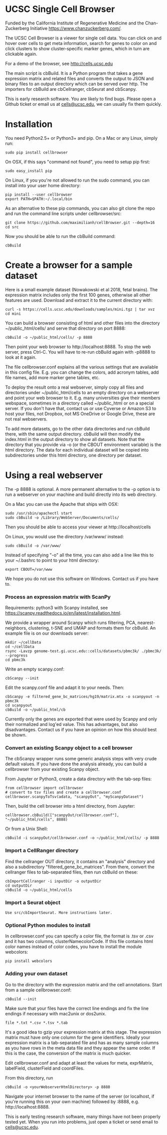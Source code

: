 UCSC Single Cell Browser
========================

Funded by the California Institute of Regenerative Medicine and the
Chan-Zuckerberg Initiative https://www.chanzuckerberg.com/.

The UCSC Cell Browser is a viewer for single cell data. You can click on and hover over cells to get meta information, search for genes to color on and click clusters to show cluster-specific marker genes, which in turn are clickable again.

For a demo of the browser, see http://cells.ucsc.edu

The main script is cbBuild. It is a Python program that takes a gene expression
matrix and related files and converts the output to JSON and binary files to
an output directory which can be served over http. The importers for cbBuild
are cbCellranger, cbSeurat and cbScanpy.

This is early research software. You are likely to find bugs. Please open a Github
ticket or email us at cells@ucsc.edu, we can usually fix them quickly.

# Installation

You need Python2.5+ or Python3+ and pip. On a Mac or any Linux, simply run:

    sudo pip install cellbrowser

On OSX, if this says "command not found", you need to setup pip first:

    sudo easy_install pip

On Linux, if you you're not allowed to run the sudo command, you can install into your user home directory:

    pip install --user cellbrowser
    export PATH=$PATH:~/.local/bin

As an alternative to these pip commands, you can also git clone the repo and
run the command line scripts under cellbrowser/src:

    git clone https://github.com/maximilianh/cellBrowser.git --depth=16
    cd src

Now you should be able to run the cbBuild command:

    cbBuild

# Create a browser for a sample dataset

Here is a small example dataset (Nowakowski et al 2018, fetal brains). The
expression matrix includes only the first 100 genes, otherwise all other
features are used. Download and extract it to the current directory with:

    curl -s https://cells.ucsc.edu/downloads/samples/mini.tgz | tar xvz
    cd mini

You can build a browser consisting of html and other files into the directory
~/public_html/cells/ and serve that directory on port 8888:

    cbBuild -o ~/public_html/cells/ -p 8888

Then point your web browser to http://localhost:8888. To stop the web server, press Ctrl-C. 
You will have to re-run cbBuild again with -p8888 to look at it again.

The file cellbrowser.conf explains all the various settings that are available
in this config file. E.g. you can change the colors, add acronym tables, add
file names, add more marker gene tables, etc.

To deploy the result onto a real webserver, simply copy all files and directories
under ~/public_html/cells to an empty directory on a webserver and point your
web browser to it. E.g. many universities give their members webspace,
sometimes in a directory called ~/public_html or on a special server. If you
don't have that, contact us or use Cyverse or Amazon S3 to host your files, not
Dropbox, not MS OneDrive or Google Drive, these are not real webservers.

To add more datasets, go to the other data directories and run cbBuild
there, with the same output directory. cbBuild will then modify the index.html
in the output directory to show all datasets. Note that the directory that you
provide via -o (or the CBOUT environment variable) is the html directory. The
data for each individual dataset will be copied into subdirectories under this
html directory, one directory per dataset.

# Using a real webserver

The -p 8888 is optional. A more permanent alternative to the -p option is to
run a webserver on your machine and build directly into its web directory.

On a Mac you can use the Apache that ships with OSX:

    sudo /usr/sbin/apachectl start
    sudo cbBuild -o /Library/WebServer/Documents/cells/

Then you should be able to access your viewer at http://localhost/cells

On Linux, you would use the directory /var/www/ instead:

    sudo cbBuild -o /var/www/

Instead of specifying "-o" all the time, you can also add a line like this to
your ~/.bashrc to point to your html directory:
 
    export CBOUT=/var/www

We hope you do not use this software on Windows. Contact us if you have to.

### Process an expression matrix with ScanPy

Requirements: python3 with Scanpy installed, see https://scanpy.readthedocs.io/en/latest/installation.html.

We provide a wrapper around Scanpy which runs filtering, PCA, nearest-neighbors, clustering, t-SNE and
UMAP and formats them for cbBuild. An example file is on our downloads server:

    mkdir ~/cellData
    cd ~/cellData
    rsync -Lavzp genome-test.gi.ucsc.edu::cells/datasets/pbmc3k/ ./pbmc3k/ --progress
    cd pbmc3k

Write an empty scanpy.conf:

    cbScanpy --init

Edit the scanpy.conf file and adapt it to your needs. Then:
    
    cbScanpy -e filtered_gene_bc_matrices/hg19/matrix.mtx -o scanpyout -n pbmc3k
    cd scanpyout
    cbBuild -o ~/public_html/cb

Currently only the genes are exported that were used by Scanpy and only their
normalized and log'ed value. This has advantages, but also disadvantages.  Contact
us if you have an opinion on how this should best be shown.

### Convert an existing Scanpy object to a cell browser

The cbScanpy wrapper runs some generic analysis steps with very crude default
values. If you have done the analysis already, you can build a cellbrowser from
your existing Scanpy object.

From Jupyter or Python3, create a data directory with the tab-sep files:

    from cellbrowser import cellbrowser
    # convert to tsv files and create a cellbrowser.conf
    cellbrowser.scanpyToTsv(adata, "scanpyOut", "myScanpyDataset")

Then, build the cell browser into a html directory, from Jupyter:

    cellbrowser.cbBuild(["scanpyOut/cellbrowser.conf"], "~/public_html/cells", 8888)

Or from a Unix Shell:

    cbBuild -i scanpyOut/cellbrowser.conf -o ~/public_html/cells/ -p 8888


### Import a CellRanger directory

Find the cellranger OUT directory, it contains an "analysis" directory and also
a subdirectory "filtered_gene_bc_matrices". From there, convert the cellranger files
to tab-separated files, then run cbBuild on these:

    cbImportCellranger -i inputDir -o outputDir
    cd outputDir
    cbBuild -o ~/public_html/cells

### Import a Seurat object

    Use src/cbImportSeurat. More instructions later.

### Optional Python modules to install

In cellbrowser.conf you can specify a color file, the format is .tsv or .csv and it has two columns, clusterName<tab>colorCode. If this file contains html color names instead of color codes, you have to install the module webcolors:

    pip install webcolors

### Adding your own dataset

Go to the directory with the expression matrix and the cell annotations. Start from a sample cellbrowser.conf:

    cbBuild --init

Make sure that your files have the correct line endings and fix the line endings if necessary with mac2unix or dos2unix.

    file *.txt *.csv *.tsv *.tab

It's a good idea to gzip your expression matrix at this stage. The expression matrix must have
only one column for the gene identifiers. Ideally your expression matrix is a
tab-separated file and has as many sample columns as you have rows in the meta
data file  and they appear the same order. If this is the case, the conversion of the matrix
is much quicker.

Edit cellbrowser.conf and adapt at least the values for meta, exprMatrix, labelField, clusterField and coordFiles.

From this directory, run 

    cbBuild -o <yourWebserverHtmlDirectory> -p 8888

Navigate your internet browser to the name of the server (or localhost, if you're running this on your own machine)
followed by :8888, e.g. http://localhost:8888.

This is early testing research software, many things have not been properly tested yet. When you run into problems, just open a ticket or send email to cells@ucsc.edu.
